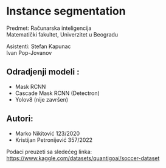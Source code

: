 # Instance segmentation  
Predmet: Računarska inteligencija  
Matematički fakultet, Univerzitet u Beogradu

Asistenti: 
Stefan Kapunac <br>
Ivan Pop-Jovanov

## Odradjenji modeli :
- Mask RCNN  
- Cascade Mask RCNN (Detectron)
- Yolov8 (nije završen)

## Autori:
- Marko Nikitović 123/2020  
- Kristijan Petronijević 357/2022

Podaci preuzeti sa sledećeg linka: https://www.kaggle.com/datasets/quantigoai/soccer-dataset
